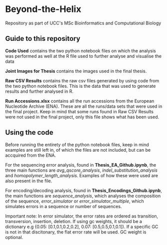 # Beyond-the-Helix
Repository as part of UCC's MSc Bioinformatics and Computational Biology

## Guide to this repository

**Code Used** contains the two python notebook files on which the analysis was performed as well at the R file used to further analyse and visualise the data

**Joint Images for Thesis** contains the images used in the final thesis.

**Raw CSV Results** contains the raw csv files generated by using code from the two python notebook files. This is the data that was used to generate results and further analysed in R.

**Run Accessions.xlsx** contains all the run accessions from the European Nucleotide Archive (ENA). These are all the runs/data sets that were used in the final project. Keep in mind that some runs found in Raw CSV Results were not used in the final project, only this file shows what has been used.

## Using the code
Before running the entirety of the python notebook files, keep in mind examples are still left in, of which the files are not included, but can be accquired from the ENA. 

For the sequencing error analysis, found in **Thesis_EA_Github.ipynb**, the three main functions are *avg_qscore_analysis*, *indel_substitution_analysis* and *homopolymer_length_analysis*. Examples of how these were used are also present in the file.

For encoding/decoding analysis, found in **Thesis_Encodings_Github.ipynb**, the main functions are *sequence_analysis*, which analyses the composition of the sequence, *error_simulator* or *error_simulator_multiple*, which simulates errors in a sequence or number of sequences.

Important note: In error simulator, the error rates are ordered as transition, transversion, insertion, deletion.
If using gc weights, it should be a dictionary e.g {0.05: [0.1,0.1,0.2,0.2], 0.07: [0.5,0.5,0.1,0.1]). If a specific GC is not in that discitonary, the flat error rate will be used.
GC weight is optional.
